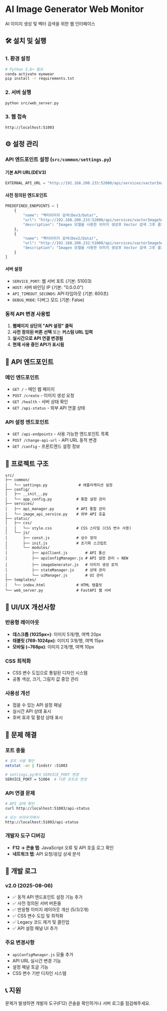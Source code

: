 # AI Image Generator Web Monitor

AI 이미지 생성 및 벡터 검색을 위한 웹 인터페이스

## 🛠️ 설치 및 실행

### 1. 환경 설정

```bash
# Python 3.8+ 필요
conda activate eyewear
pip install -r requirements.txt
```

### 2. 서버 실행

```bash
python src/web_server.py
```

### 3. 웹 접속

```
http://localhost:51003
```

## ⚙️ 설정 관리

### API 엔드포인트 설정 (`src/common/settings.py`)

#### 기본 API URL(DEV3)

```python
EXTERNAL_API_URL = "http://192.168.200.233:52000/api/services/vactorImageSearch/vit/imageGenerate/imagen/data"
```

#### 사전 정의된 엔드포인트

```python
PREDEFINED_ENDPOINTS = [
    {
        "name": "벡터이미지 검색(Dev3/Data)",
        "url": "http://192.168.200.233:52000/api/services/vactorImageSearch/vit/imageGenerate/imagen/data",
        "description": "Imagen 모델을 사용한 이미지 생성후 Vector 검색 그후 결과 이미지 데이터 return"
    },
    {
        "name": "벡터이미지 검색(Dev2/Data)",
        "url": "http://192.168.200.232:51000/api/services/vactorImageSearch/vit/imageGenerate/imagen/data",
        "description": "Imagen 모델을 사용한 이미지 생성후 Vector 검색 그후 결과 이미지 데이터 return"
    }
]
```

#### 서버 설정

- `SERVICE_PORT`: 웹 서버 포트 (기본: 51003)
- `HOST`: 서버 바인딩 IP (기본: "0.0.0.0")
- `API_TIMEOUT_SECONDS`: API 타임아웃 (기본: 600초)
- `DEBUG_MODE`: 디버그 모드 (기본: False)

### 동적 API 변경 사용법

1. **웹페이지 상단의 "API 설정" 클릭**
2. **사전 정의된 버튼 선택** 또는 **커스텀 URL 입력**
3. **실시간으로 API 연결 변경됨**
4. **현재 사용 중인 API가 표시됨**

## 🔧 API 엔드포인트

### 메인 엔드포인트

- `GET /` - 메인 웹 페이지
- `POST /create` - 이미지 생성 요청
- `GET /health` - 서버 상태 확인
- `GET /api-status` - 외부 API 연결 상태

### API 설정 엔드포인트

- `GET /api-endpoints` - 사용 가능한 엔드포인트 목록
- `POST /change-api-url` - API URL 동적 변경
- `GET /config` - 프론트엔드 설정 정보

## 📁 프로젝트 구조

```
src/
├── common/
│   └── settings.py              # 애플리케이션 설정
├── config/
│   ├── __init__.py
│   └── app_config.py           # 통합 설정 관리
├── services/
│   ├── api_manager.py          # API 통합 관리
│   └── image_api_service.py    # 외부 API 호출
├── static/
│   ├── css/
│   │   └── style.css           # CSS 스타일 (CSS 변수 사용)
│   └── js/
│       ├── const.js            # 상수 정의
│       ├── init.js             # 초기화 스크립트
│       └── modules/
│           ├── apiClient.js        # API 통신
│           ├── apiConfigManager.js # API 설정 관리 ⭐ NEW
│           ├── imageGenerator.js   # 이미지 생성 로직
│           ├── stateManager.js     # 상태 관리
│           └── uiManager.js        # UI 관리
├── templates/
│   └── index.html              # HTML 템플릿
└── web_server.py               # FastAPI 웹 서버
```

## 🎨 UI/UX 개선사항

### 반응형 레이아웃

- **데스크톱 (1025px+)**: 이미지 5개/행, 여백 20px
- **태블릿 (769-1024px)**: 이미지 3개/행, 여백 15px
- **모바일 (~768px)**: 이미지 2개/행, 여백 10px

### CSS 최적화

- CSS 변수 도입으로 통일된 디자인 시스템
- 공통 색상, 크기, 그림자 값 중앙 관리

### 사용성 개선

- 접을 수 있는 API 설정 패널
- 실시간 API 상태 표시
- 호버 효과 및 활성 상태 표시

## 🐛 문제 해결

### 포트 충돌

```bash
# 포트 사용 확인
netstat -an | findstr :51003

# settings.py에서 SERVICE_PORT 변경
SERVICE_PORT = 51004  # 다른 포트로 변경
```

### API 연결 문제

```bash
# API 상태 확인
curl http://localhost:51003/api-status

# 또는 브라우저에서
http://localhost:51003/api-status
```

### 개발자 도구 디버깅

- **F12 → 콘솔 탭**: JavaScript 오류 및 API 호출 로그 확인
- **네트워크 탭**: API 요청/응답 상세 분석

## 📝 개발 로그

### v2.0 (2025-08-06)

- ✅ 동적 API 엔드포인트 설정 기능 추가
- ✅ 사전 정의된 서버 버튼들
- ✅ 반응형 이미지 레이아웃 개선 (5/3/2개)
- ✅ CSS 변수 도입 및 최적화
- ✅ Legacy 코드 제거 및 클린업
- ✅ API 설정 패널 UI 추가

### 주요 변경사항

- `apiConfigManager.js` 모듈 추가
- API URL 실시간 변경 기능
- 설정 패널 토글 기능
- CSS 변수 기반 디자인 시스템

## 📞 지원

문제가 발생하면 개발자 도구(F12) 콘솔을 확인하거나 서버 로그를 점검해주세요.

